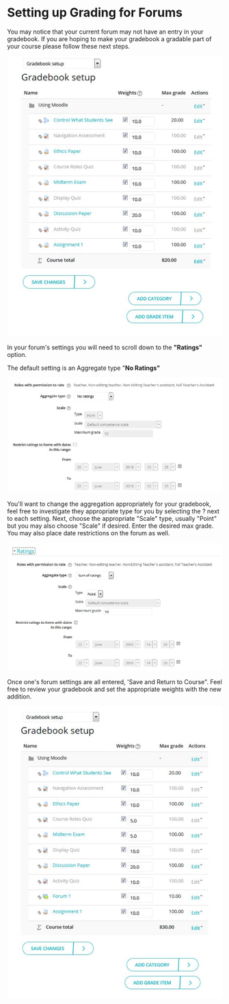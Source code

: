 # Setting up Grading for Forums

You may notice that your current forum may not have an entry in your gradebook. If you are hoping to make your gradebook a gradable part of your course please follow these next steps. 

![](../.gitbook/assets/capture17.JPG)

In your forum's settings you will need to scroll down to the **"Ratings"** option.

The default setting is an Aggregate type "**No Ratings"** 

![](../.gitbook/assets/capture13.JPG)

You'll want to change the aggregation appropriately for your gradebook, feel free to investigate they appropriate type for you by selecting the ? next to each setting. Next, choose the appropriate "Scale" type, usually "Point" but you may also choose "Scale" if desired. Enter the desired max grade. You may also place date restrictions on the forum as well. 

![](../.gitbook/assets/capture16.JPG)

Once one's forum settings are all entered, 'Save and Return to Course". Feel free to review your gradebook and set the appropriate weights with the new addition. 

![](../.gitbook/assets/capture15%20%281%29.JPG)

